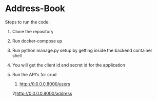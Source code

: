 # Address-Book

Steps to run the code:

1) Clone the repository

2) Run docker-compose up 

3) Run python manage.py setup by getting inside the backend container shell

4) You will get the client id and secret id for the application

5) Run the API's for crud


    1) http://0.0.0.0.8000/users 

    2)http://0.0.0.0.8000/address
